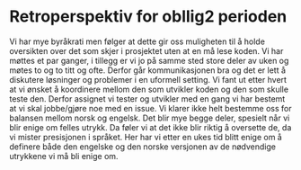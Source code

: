# Retroperspektiv for obllig2 perioden

Vi har mye byråkrati men følger at dette gir oss muligheten til å holde oversikten over det som skjer i prosjektet uten at en må lese koden.
Vi har møttes et par ganger, i tillegg er vi jo på samme sted store deler av uken og møtes to og to titt og ofte. Derfor går kommunikasjonen bra og det er lett å diskutere løsninger og problemer i en uformell setting.
Vi fant ut etter hvert at vi ønsket å koordinere mellom den som utvikler koden og den som skulle teste den. Derfor assignet vi tester og utvikler med en gang vi har bestemt at vi skal jobbe/gjøre noe med en issue.
Vi klarer ikke helt bestemme oss for balansen mellom norsk og engelsk. Det blir mye begge deler, spesielt når vi blir enige om felles utrykk. Da føler vi at det ikke blir riktig å oversette de, da vi mister presisjonen i språket. Her har vi etter en ukes tid blitt enige om å definere både den engelske og den norske versjonen av de nødvendige utrykkene vi må bli enige om.

